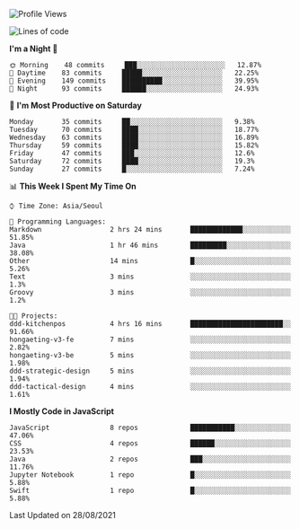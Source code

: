 <!--START_SECTION:waka-->
![Profile Views](http://img.shields.io/badge/Profile%20Views-4-blue)

![Lines of code](https://img.shields.io/badge/From%20Hello%20World%20I%27ve%20Written-92525%20lines%20of%20code-blue)

**I'm a Night 🦉** 

```text
🌞 Morning    48 commits     ███░░░░░░░░░░░░░░░░░░░░░░   12.87% 
🌆 Daytime    83 commits     █████░░░░░░░░░░░░░░░░░░░░   22.25% 
🌃 Evening    149 commits    ██████████░░░░░░░░░░░░░░░   39.95% 
🌙 Night      93 commits     ██████░░░░░░░░░░░░░░░░░░░   24.93%

```
📅 **I'm Most Productive on Saturday** 

```text
Monday       35 commits     ██░░░░░░░░░░░░░░░░░░░░░░░   9.38% 
Tuesday      70 commits     ████░░░░░░░░░░░░░░░░░░░░░   18.77% 
Wednesday    63 commits     ████░░░░░░░░░░░░░░░░░░░░░   16.89% 
Thursday     59 commits     ████░░░░░░░░░░░░░░░░░░░░░   15.82% 
Friday       47 commits     ███░░░░░░░░░░░░░░░░░░░░░░   12.6% 
Saturday     72 commits     ████░░░░░░░░░░░░░░░░░░░░░   19.3% 
Sunday       27 commits     █░░░░░░░░░░░░░░░░░░░░░░░░   7.24%

```


📊 **This Week I Spent My Time On** 

```text
⌚︎ Time Zone: Asia/Seoul

💬 Programming Languages: 
Markdown                 2 hrs 24 mins       █████████████░░░░░░░░░░░░   51.85% 
Java                     1 hr 46 mins        █████████░░░░░░░░░░░░░░░░   38.08% 
Other                    14 mins             █░░░░░░░░░░░░░░░░░░░░░░░░   5.26% 
Text                     3 mins              ░░░░░░░░░░░░░░░░░░░░░░░░░   1.3% 
Groovy                   3 mins              ░░░░░░░░░░░░░░░░░░░░░░░░░   1.2%

🐱‍💻 Projects: 
ddd-kitchenpos           4 hrs 16 mins       ███████████████████████░░   91.66% 
hongaeting-v3-fe         7 mins              ░░░░░░░░░░░░░░░░░░░░░░░░░   2.82% 
hongaeting-v3-be         5 mins              ░░░░░░░░░░░░░░░░░░░░░░░░░   1.98% 
ddd-strategic-design     5 mins              ░░░░░░░░░░░░░░░░░░░░░░░░░   1.94% 
ddd-tactical-design      4 mins              ░░░░░░░░░░░░░░░░░░░░░░░░░   1.61%

```

**I Mostly Code in JavaScript** 

```text
JavaScript               8 repos             ███████████░░░░░░░░░░░░░░   47.06% 
CSS                      4 repos             ██████░░░░░░░░░░░░░░░░░░░   23.53% 
Java                     2 repos             ███░░░░░░░░░░░░░░░░░░░░░░   11.76% 
Jupyter Notebook         1 repo              █░░░░░░░░░░░░░░░░░░░░░░░░   5.88% 
Swift                    1 repo              █░░░░░░░░░░░░░░░░░░░░░░░░   5.88%

```



 Last Updated on 28/08/2021
<!--END_SECTION:waka-->
